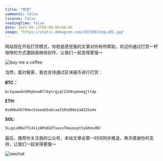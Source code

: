 ```yaml
---
title: "赞赏"
comments: false
license: false
readingTime: false
date: 2025-08-13T08:00:00+08:00
image: "https://static.debuginn.com/20250813sgLuED.jpg"
---
```


网站现在开启打赏模式，你若是感觉我的文章对你有所帮助，欢迎你通过打赏一杯咖啡的方式激励我继续创作，让我们一起变得更强～

![buy me a coffee](https://static.debuginn.com/20250807C6FEAA.png)

当然，面对极客，我也支持通过区块链币进行打赏：

**BTC：**

```bash
bc1quwwdn506pknw8tl8ynrgjql2350cpmxmgjttdp
```

**ETH:**

```bash
0xd06a56704ecb1eee65abcaa3101d88e2a8225a4e
```

**SOL:**

```bash
5LupLo8NuTfC411zAPo6UZTuasoTHaueuptVyGKmsdBV
```

最后，推荐你关注我的公众号，本站文章会第一时间同步推送，再次感谢你的支持，让我们一起变得更强～

![wechat](https://static.debuginn.com/202302202248422.png)